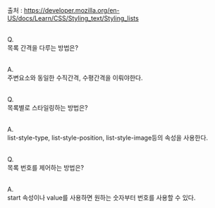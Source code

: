 출처 : https://developer.mozilla.org/en-US/docs/Learn/CSS/Styling_text/Styling_lists<br/><br/>

Q.<br/>
목록 간격을 다루는 방법은?
<br/><br/>

A.<br/>
주변요소와 동일한 수직간격, 수평간격을 이뤄야한다.
<br/><br/>

Q.<br/>
목록별로 스타일링하는 방법은?
<br/><br/>

A.<br/>
list-style-type, list-style-position, list-style-image등의 속성을 사용한다.
<br/><br/>

Q.<br/>
목록 번호를 제어하는 방법은?
<br/><br/>

A.<br/>
start 속성이나 value를 사용하면 원하는 숫자부터 번호를 사용할 수 있다.
<br/><br/>


